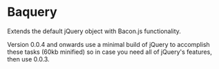 # Baquery

Extends the default jQuery object with Bacon.js functionality.

Version 0.0.4 and onwards use a minimal build of jQuery to accomplish
these tasks (60kb minified) so in case you need all of jQuery's features,
then use 0.0.3.

